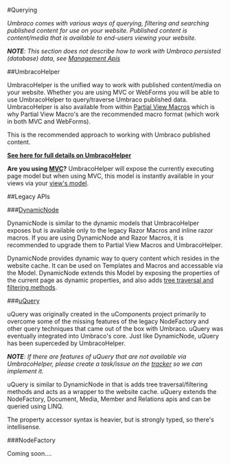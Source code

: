 #Querying

_Umbraco comes with various ways of querying, filtering and searching published content for use on your website. Published content is content/media that is available to end-users viewing your website._

***NOTE**: This section does not describe how to work with Umbraco persisted (database) data, see [Management Apis](../Management-v6/index.md)* 

##UmbracoHelper

UmbracoHelper is the unified way to work with published content/media on your website. Whether you are using MVC or WebForms you will be able to use UmbracoHelper to query/traverse Umbraco published data. UmbracoHelper is also available from within [Partial View Macros](../Templating/Macros/Partial-View-Macros/index.md) which is why Partial View Macro's are the recommended macro format (which work in both MVC and WebForms).  

This is the recommended approach to working with Umbraco published content. 

**[See here for full details on UmbracoHelper](umbraco-helper.md)**

**Are you using [MVC](../Templating/Mvc/index.md)?** UmbracoHelper will expose the currently executing page model but when using MVC, this model is instantly available in your views via your [view's model](../Templating/Mvc/views/index.md).

##Legacy APIs

###[DynamicNode](DynamicNode/index.md)

DynamicNode is similar to the dynamic models that UmbracoHelper exposes but is available only to the legacy Razor Macros and inline razor macros. If you are using DynamicNode and Razor Macros, it is recommended to upgrade them to Partial View Macros and UmbracoHelper. 

DynamicNode provides dynamic way to query content which resides in the website cache. It can be used on Templates and Macros and accessable via the Model. DynamicNode extends this Model by exposing the properties of the current page as dynamic properties, and also adds [tree traversal and filtering methods](http://our.umbraco.org/projects/developer-tools/razor-dynamicnode-cheat-sheet).

###[uQuery](uQuery/index.md)

uQuery was originally created in the uComponents project primarily to overcome some of the missing features of the legacy NodeFactory and other query techniques that came out of the box with Umbraco. uQuery was eventually integrated into Umbraco's core. Just like DynamicNode, uQuery has been superceded by UmbracoHelper. 

_**NOTE**: If there are features of uQuery that are not available via UmbracoHelper, please create a task/issue on the [tracker](http://issues.umbraco.org/) so we can implement it._

uQuery is similar to DynamicNode in that is adds tree traversal/filtering methods and acts as a wrapper to the website cache. uQuery extends the NodeFactory, Document, Media, Member and Relations apis and can be queried using LINQ.

The property accessor syntax is heavier, but is strongly typed, so there's intellisense.

###NodeFactory

Coming soon....